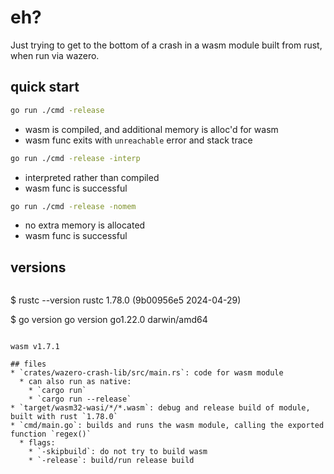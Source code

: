 # eh?

Just trying to get to the bottom of a crash in a wasm module built from rust, when run via wazero.

## quick start
```sh
go run ./cmd -release
```
 - wasm is compiled, and additional memory is alloc'd for wasm
 - wasm func exits with `unreachable` error and stack trace

```sh
go run ./cmd -release -interp
```
 - interpreted rather than compiled
 - wasm func is successful
```sh
go run ./cmd -release -nomem
```
 - no extra memory is allocated
 - wasm func is successful

## versions
```

```
$ rustc --version
rustc 1.78.0 (9b00956e5 2024-04-29)

$ go version
go version go1.22.0 darwin/amd64
```

wasm v1.7.1

## files
* `crates/wazero-crash-lib/src/main.rs`: code for wasm module
  * can also run as native:
    * `cargo run`
    * `cargo run --release`
* `target/wasm32-wasi/*/*.wasm`: debug and release build of module, built with rust `1.78.0`
* `cmd/main.go`: builds and runs the wasm module, calling the exported function `regex()`
  * flags:
    * `-skipbuild`: do not try to build wasm
    * `-release`: build/run release build
